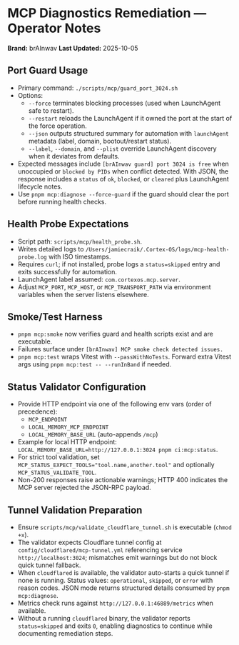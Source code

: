 # MCP Diagnostics Remediation — Operator Notes

**Brand:** brAInwav
**Last Updated:** 2025-10-05

## Port Guard Usage

- Primary command: `./scripts/mcp/guard_port_3024.sh`
- Options:
  - `--force` terminates blocking processes (used when LaunchAgent safe to
    restart).
  - `--restart` reloads the LaunchAgent if it owned the port at the start of the
    force operation.
  - `--json` outputs structured summary for automation with `launchAgent`
    metadata (label, domain, bootout/restart status).
  - `--label`, `--domain`, and `--plist` override LaunchAgent discovery when it
    deviates from defaults.
- Expected messages include `[brAInwav guard] port 3024 is free` when unoccupied
  or `blocked by PIDs` when conflict detected. With JSON, the response includes
  a `status` of `ok`, `blocked`, or `cleared` plus LaunchAgent lifecycle notes.
- Use `pnpm mcp:diagnose --force-guard` if the guard should clear the port before running health checks.

## Health Probe Expectations

- Script path: `scripts/mcp/health_probe.sh`.
- Writes detailed logs to `/Users/jamiecraik/.Cortex-OS/logs/mcp-health-probe.log` with ISO timestamps.
- Requires `curl`; if not installed, probe logs a `status=skipped` entry and exits successfully for automation.
- LaunchAgent label assumed: `com.cortexos.mcp.server`.
- Adjust `MCP_PORT`, `MCP_HOST`, or `MCP_TRANSPORT_PATH` via environment variables when the server listens elsewhere.

## Smoke/Test Harness

- `pnpm mcp:smoke` now verifies guard and health scripts exist and are executable.
- Failures surface under `[brAInwav] MCP smoke check detected issues.`
- `pnpm mcp:test` wraps Vitest with `--passWithNoTests`. Forward extra Vitest args using `pnpm mcp:test -- --runInBand` if needed.

## Status Validator Configuration

- Provide HTTP endpoint via one of the following env vars (order of precedence):
  - `MCP_ENDPOINT`
  - `LOCAL_MEMORY_MCP_ENDPOINT`
  - `LOCAL_MEMORY_BASE_URL` (auto-appends `/mcp`)
- Example for local HTTP endpoint: `LOCAL_MEMORY_BASE_URL=http://127.0.0.1:3024 pnpm ci:mcp:status`.
- For strict tool validation, set `MCP_STATUS_EXPECT_TOOLS="tool.name,another.tool"` and optionally `MCP_STATUS_VALIDATE_TOOL`.
- Non-200 responses raise actionable warnings; HTTP 400 indicates the MCP server rejected the JSON-RPC payload.

## Tunnel Validation Preparation

- Ensure `scripts/mcp/validate_cloudflare_tunnel.sh` is executable (`chmod +x`).
- The validator expects Cloudflare tunnel config at `config/cloudflared/mcp-tunnel.yml`
  referencing service `http://localhost:3024`; mismatches emit warnings but do
  not block quick tunnel fallback.
- When `cloudflared` is available, the validator auto-starts a quick tunnel if
  none is running. Status values: `operational`, `skipped`, or `error` with
  reason codes. JSON mode returns structured details consumed by
  `pnpm mcp:diagnose`.
- Metrics check runs against `http://127.0.0.1:46889/metrics` when available.
- Without a running `cloudflared` binary, the validator reports
  `status=skipped` and exits `0`, enabling diagnostics to continue while
  documenting remediation steps.
